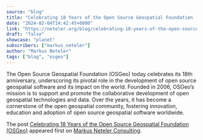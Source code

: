 ```yaml
---
source: "blog"
title: "Celebrating 18 Years of the Open Source Geospatial Foundation (OSGeo)"
date: "2024-02-04T14:42:45+0000"
link: "https://neteler.org/blog/celebrating-18-years-of-the-open-source-geospatial-foundation-osgeo/"
draft: "false"
showcase: "planet"
subscribers: ["markus_neteler"]
author: "Markus Neteler"
tags: ["blog", "osgeo"]
---
```


<p>The Open Source Geospatial Foundation (OSGeo) today celebrates its 18th anniversary, underscoring its pivotal role in the development of open source geospatial software and its impact on the world. Founded in 2006, OSGeo’s mission is to support and promote the collaborative development of open geospatial technologies and data. Over the years, it has become a cornerstone of the open geospatial community, fostering innovation, education and adoption of open source geospatial software worldwide.</p>
<p>The post <a href="https://neteler.org/blog/celebrating-18-years-of-the-open-source-geospatial-foundation-osgeo/">Celebrating 18 Years of the Open Source Geospatial Foundation (OSGeo)</a> appeared first on <a href="https://neteler.org">Markus Neteler Consulting</a>.</p>
